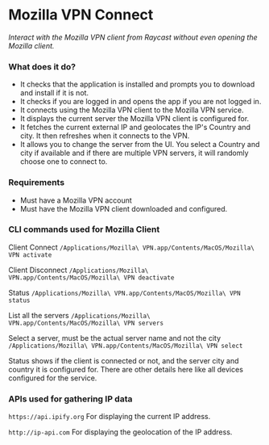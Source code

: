 # Mozilla VPN Connect

_Interact with the Mozilla VPN client from Raycast without even opening the Mozilla client._

### What does it do?

- It checks that the application is installed and prompts you to download and install if it is not.
- It checks if you are logged in and opens the app if you are not logged in.
- It connects using the Mozilla VPN client to the Mozilla VPN service.
- It displays the current server the Mozilla VPN client is configured for.
- It fetches the current external IP and geolocates the IP's Country and city. It then refreshes when it connects to the VPN.
- It allows you to change the server from the UI. You select a Country and city if available and if there are multiple VPN servers, it will randomly choose one to connect to.



### Requirements

- Must have a Mozilla VPN account
- Must have the Mozilla VPN client downloaded and configured.

### CLI commands used for Mozilla Client

Client Connect `/Applications/Mozilla\ VPN.app/Contents/MacOS/Mozilla\ VPN activate`

Client Disconnect `/Applications/Mozilla\ VPN.app/Contents/MacOS/Mozilla\ VPN deactivate`

Status `/Applications/Mozilla\ VPN.app/Contents/MacOS/Mozilla\ VPN status`

List all the servers `/Applications/Mozilla\ VPN.app/Contents/MacOS/Mozilla\ VPN servers`

Select a server, must be the actual server name and not the city `/Applications/Mozilla\ VPN.app/Contents/MacOS/Mozilla\ VPN select`

Status shows if the client is connected or not, and the server city and country it is configured for. There are other details here like all devices configured for the service.

### APIs used for gathering IP data

`https://api.ipify.org` For displaying the current IP address.

`http://ip-api.com` For displaying the geolocation of the IP address.
